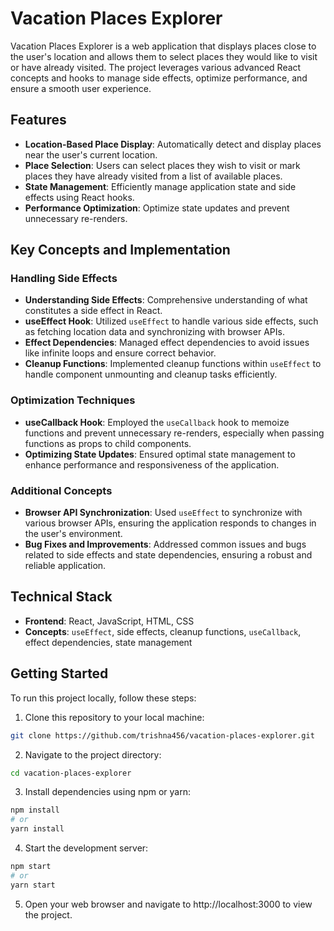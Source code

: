 # Vacation Places Explorer

Vacation Places Explorer is a web application that displays places close to the user's location and allows them to select places they would like to visit or have already visited. The project leverages various advanced React concepts and hooks to manage side effects, optimize performance, and ensure a smooth user experience.

## Features

- **Location-Based Place Display**: Automatically detect and display places near the user's current location.
- **Place Selection**: Users can select places they wish to visit or mark places they have already visited from a list of available places.
- **State Management**: Efficiently manage application state and side effects using React hooks.
- **Performance Optimization**: Optimize state updates and prevent unnecessary re-renders.

## Key Concepts and Implementation

### Handling Side Effects
- **Understanding Side Effects**: Comprehensive understanding of what constitutes a side effect in React.
- **useEffect Hook**: Utilized `useEffect` to handle various side effects, such as fetching location data and synchronizing with browser APIs.
- **Effect Dependencies**: Managed effect dependencies to avoid issues like infinite loops and ensure correct behavior.
- **Cleanup Functions**: Implemented cleanup functions within `useEffect` to handle component unmounting and cleanup tasks efficiently.

### Optimization Techniques
- **useCallback Hook**: Employed the `useCallback` hook to memoize functions and prevent unnecessary re-renders, especially when passing functions as props to child components.
- **Optimizing State Updates**: Ensured optimal state management to enhance performance and responsiveness of the application.

### Additional Concepts
- **Browser API Synchronization**: Used `useEffect` to synchronize with various browser APIs, ensuring the application responds to changes in the user's environment.
- **Bug Fixes and Improvements**: Addressed common issues and bugs related to side effects and state dependencies, ensuring a robust and reliable application.

## Technical Stack

- **Frontend**: React, JavaScript, HTML, CSS
- **Concepts**: `useEffect`, side effects, cleanup functions, `useCallback`, effect dependencies, state management

## Getting Started

To run this project locally, follow these steps:

1. Clone this repository to your local machine:
```bash
git clone https://github.com/trishna456/vacation-places-explorer.git
```

2. Navigate to the project directory:
```bash
cd vacation-places-explorer
```

3. Install dependencies using npm or yarn:
```bash
npm install
# or
yarn install
```

4. Start the development server:
```bash
npm start
# or
yarn start
```

5. Open your web browser and navigate to http://localhost:3000 to view the project.
